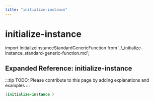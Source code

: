 ```yaml
---
title: "initialize-instance"
---
```


# initialize-instance

import InitializeInstanceStandardGenericFunction from './_initialize-instance_standard-generic-function.md';

<InitializeInstanceStandardGenericFunction />

## Expanded Reference: initialize-instance

:::tip
TODO: Please contribute to this page by adding explanations and examples
:::

```lisp
(initialize-instance )
```

